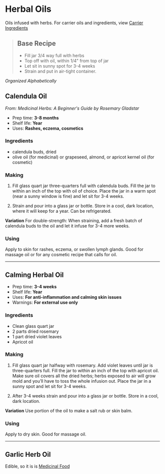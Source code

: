 # Herbal Oils
Oils infused with herbs. For carrier oils and ingredients, view [Carrier Ingredients](Oils.md)

> ## Base Recipe
> - Fill jar 3/4 way full with herbs
> - Top off with oil, within 1/4" from top of jar
> - Let sit in sunny spot for 3-4 weeks
> - Strain and put in air-tight container.
>


_Organized Alphabetically_

## Calendula Oil
_From: Medicinal Herbs: A Beginner's Guide by Rosemary Gladstar_
- Prep time: **3-8 months**
- Shelf life: **Year**
- Uses: **Rashes, eczema, cosmetics**

### Ingredients
- calendula buds, dried
- olive oil (for medicinal) or grapeseed, almond, or apricot kernel oil (for cosmetic)

### Making
1. Fill glass quart jar three-quarters full with calendula buds. Fill the jar to within an inch of the top with oil of choice. Place the jar in a warm spot (near a sunny window is fine) and let sit for 3-4 weeks.

2. Strain and pour into a glass jar or bottle. Store in a cool, dark location, where it will keep for a year. Can be refrigerated.

**Variation**
For double-strength: When straining, add a fresh batch of calendula buds to the oil and let it infuse for 3-4  more weeks.

### Using
Apply to skin for rashes, eczema, or swollen lymph glands. Good for massage oil or for any cosmetic recipe that calls for oil.

___

## Calming Herbal Oil
- Prep time: **3-4 weeks**
- Shelf life: **Year**
- Uses: **For anti-inflammation and calming skin issues**
- Warnings: **For external use only**

### Ingredients
- Clean glass quart jar
- 2 parts dried rosemary
- 1 part dried violet leaves
- Apricot oil

### Making
1. Fill glass quart jar halfway with rosemary. Add violet leaves until jar is three-quarters full. Fill the jar to within an inch of the top with apricot oil. Make sure oil covers all the dried herbs; herbs exposed to air will grow mold and you’ll have to toss the whole infusion out. Place the jar in a sunny spot and let sit for 3-4 weeks.

2. After 3-4 weeks strain and pour into a glass jar or bottle. Store in a cool, dark location.

**Variation**
Use portion of the oil to make a salt rub or skin balm.

### Using
Apply to dry skin. Good for massage oil.

___

## Garlic Herb Oil
Edible, so it is is [Medicinal Food](Food.md)

